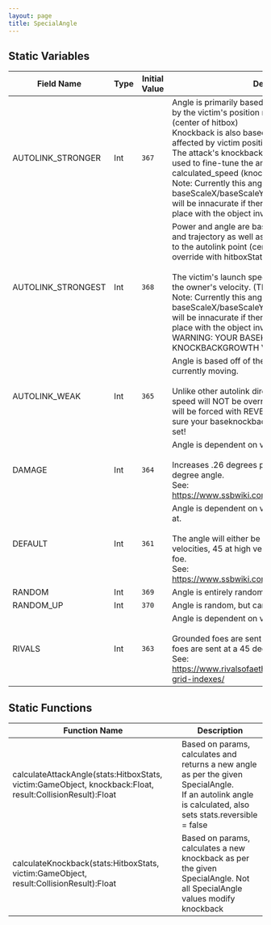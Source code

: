 ```yaml
---
layout: page
title: SpecialAngle
---
```


## Static Variables

| Field Name | Type | Initial Value | Description |
| ------------ | ------ | --------------- | ------------- |
| AUTOLINK_STRONGER | Int | `367` | Angle is primarily based on owner velocity, adjusted by the victim's position relative to the autolink point (center of hitbox)<br> Knockback is also based on owner velocity, but affected by victim position relative to the autolink point<br> The attack's knockback growth and power can be used to fine-tune the amount of knockback:<br> calculated_speed (knockback_growth / 100) + power<br> Note: Currently this angle type does not factor in baseScaleX/baseScaleY stats nor object rotation, so it will be innacurate if there is any scaling or rotation in place with the object involved. |
| AUTOLINK_STRONGEST | Int | `368` | Power and angle are based off of the owner's velocity and trajectory as well as the victim's position relative to the autolink point (center of the hitbox by default - override with hitboxStats.metadata.autolinkPoint). <br><br> The victim's launch speed will be overridden to half of the owner's velocity. (Think angle 365 in Smash)<br> Note: Currently this angle type does not factor in baseScaleX/baseScaleY stats nor object rotation, so it will be innacurate if there is any scaling or rotation in place with the object involved.<br> WARNING: YOUR BASEKNOCKBACK AND KNOCKBACKGROWTH VALUES WILL BE IGNORED |
| AUTOLINK_WEAK | Int | `365` | Angle is based off of the angle that the owner is currently moving.<br><br> Unlike other autolink directions, the victim's launch speed will NOT be overridden by the angle (but flags will be forced with REVERSABLE_ANGLE), so make sure your baseknockback and knockbackgrowth are set! |
| DAMAGE | Int | `364` | Angle is dependent on victim's damage. <br><br> Increases .26 degrees per 1%, caps at 150% at a 40 degree angle.<br> See: https://www.ssbwiki.com/File:Sakurai_angle_chart.png |
| DEFAULT | Int | `361` | Angle is dependent on velocity that the victim is sent at. <br><br> The angle will either be exactly 0 degrees at low velocities, 45 at high velocities, or 45 if it hits an aerial foe.<br> See: https://www.ssbwiki.com/File:Sakurai_angle_chart.png |
| RANDOM | Int | `369` | Angle is entirely random. |
| RANDOM_UP | Int | `370` | Angle is random, but cannot spike. (10-170) |
| RIVALS | Int | `363` | Angle is dependent on victim's grounded/aerial status. <br><br> Grounded foes are sent at a 40 degree angle, aerial foes are sent at a 45 degree angle.<br> See: https://www.rivalsofaether.com/workshop/hitbox-grid-indexes/ |


## Static Functions

| Function Name | Description |
| --------------- | ------------- |
| calculateAttackAngle(stats:HitboxStats, victim:GameObject, knockback:Float, result:CollisionResult):Float | Based on params, calculates and returns a new angle as per the given SpecialAngle.<br> If an autolink angle is calculated, also sets stats.reversible = false<br> |
| calculateKnockback(stats:HitboxStats, victim:GameObject, result:CollisionResult):Float | Based on params, calculates a new knockback as per the given SpecialAngle. Not all SpecialAngle values modify knockback |


